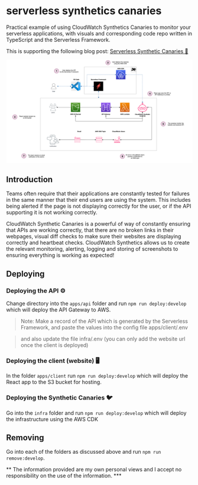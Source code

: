 # serverless synthetics canaries

Practical example of using CloudWatch Synthetics Canaries to monitor your serverless applications, with visuals and corresponding code repo written in TypeScript and the Serverless Framework.

This is supporting the following blog post: [Serverless Synthetic Canaries 🚀](https://leejamesgilmore.medium.com/serverless-synthetic-canaries-7946dc5216ba)

![architecture](./docs/images/architecture.png)

## Introduction

Teams often require that their applications are constantly tested for failures in the same manner that their end users are using the system. This includes being alerted if the page is not displaying correctly for the user, or if the API supporting it is not working correctly.

CloudWatch Synthetic Canaries is a powerful of way of constantly ensuring that APIs are working correctly, that there are no broken links in their webpages, visual diff checks to make sure their websites are displaying correctly and heartbeat checks. CloudWatch Synthetics allows us to create the relevant monitoring, alerting, logging and storing of screenshots to ensuring everything is working as expected!

## Deploying

### Deploying the API ⚙️

Change directory into the `apps/api` folder and run `npm run deploy:develop` which will deploy the API Gateway to AWS.

> Note: Make a record of the API which is generated by the Serverless Framework, and paste the values into the config file apps/client/.env

> and also update the file infra/.env (you can only add the website url once the client is deployed)

### Deploying the client (website) 🖥️

In the folder `apps/client` run `npm run deploy:develop` which will deploy the React app to the S3 bucket for hosting.

### Deploying the Synthetic Canaries 🐦

Go into the `infra` folder and run `npm run deploy:develop` which will deploy the infrastructure using the AWS CDK

## Removing

Go into each of the folders as discussed above and run `npm run remove:develop`.

** The information provided are my own personal views and I accept no responsibility on the use of the information. \***
